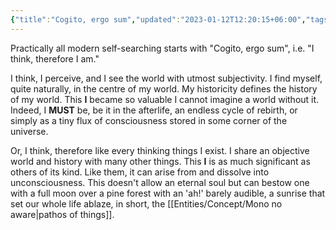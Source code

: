 ```yaml
---
{"title":"Cogito, ergo sum","updated":"2023-01-12T12:20:15+06:00","tags":["philosophy"],"created":"2022-05-02T20:36:00+06:00","location":"Badda, Dhaka","dg-publish":true,"maturity":2,"permalink":"/personal/musings/cogito-ergo-sum/","dgPassFrontmatter":true}
---
```


Practically all modern self-searching starts with "Cogito, ergo sum", i.e. "I think, therefore I am."

I think, I perceive, and I see the world with utmost subjectivity. I find myself, quite naturally, in the centre of my world. My historicity defines the history of my world. This **I** became so valuable I cannot imagine a world without it. Indeed, I **MUST** be, be it in the afterlife, an endless cycle of rebirth, or simply as a tiny flux of consciousness stored in some corner of the universe.

Or, I think, therefore like every thinking things I exist. I share an objective world and history with many other things. This **I** is as much significant as others of its kind. Like them, it can arise from and dissolve into unconsciousness. This doesn't allow an eternal soul but can bestow one with a full moon over a pine forest with an 'ah!' barely audible, a sunrise that set our whole life ablaze, in short, the [[Entities/Concept/Mono no aware\|pathos of things]].